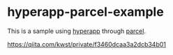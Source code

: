# hyperapp-parcel-example
This is a sample using [hyperapp](https://github.com/hyperapp/hyperapp) through [parcel](https://github.com/parcel-bundler/parcel).

https://qiita.com/kwst/private/f3460dcaa3a2dcb34b01
